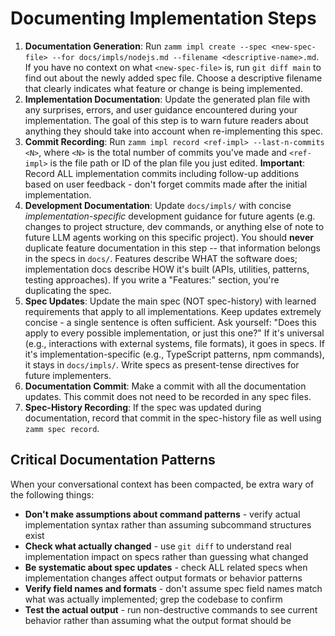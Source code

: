 # Documenting Implementation Steps

1. **Documentation Generation**: Run `zamm impl create --spec <new-spec-file> --for docs/impls/nodejs.md --filename <descriptive-name>.md`. If you have no context on what `<new-spec-file>` is, run `git diff main` to find out about the newly added spec file. Choose a descriptive filename that clearly indicates what feature or change is being implemented.
2. **Implementation Documentation**: Update the generated plan file with any surprises, errors, and user guidance encountered during your implementation. The goal of this step is to warn future readers about anything they should take into account when re-implementing this spec.
3. **Commit Recording**: Run `zamm impl record <ref-impl> --last-n-commits <N>`, where `<N>` is the total number of commits you've made and `<ref-impl>` is the file path or ID of the plan file you just edited. **Important**: Record ALL implementation commits including follow-up additions based on user feedback - don't forget commits made after the initial implementation.
4. **Development Documentation**: Update `docs/impls/` with concise _implementation-specific_ development guidance for future agents (e.g. changes to project structure, dev commands, or anything else of note to future LLM agents working on this specific project). You should **never** duplicate feature documentation in this step -- that information belongs in the specs in `docs/`. Features describe WHAT the software does; implementation docs describe HOW it's built (APIs, utilities, patterns, testing approaches). If you write a "Features:" section, you're duplicating the spec.
5. **Spec Updates**: Update the main spec (NOT spec-history) with learned requirements that apply to all implementations. Keep updates extremely concise - a single sentence is often sufficient. Ask yourself: "Does this apply to every possible implementation, or just this one?" If it's universal (e.g., interactions with external systems, file formats), it goes in specs. If it's implementation-specific (e.g., TypeScript patterns, npm commands), it stays in `docs/impls/`. Write specs as present-tense directives for future implementers.
6. **Documentation Commit**: Make a commit with all the documentation updates. This commit does not need to be recorded in any spec files.
7. **Spec-History Recording**: If the spec was updated during documentation, record that commit in the spec-history file as well using `zamm spec record`.

## Critical Documentation Patterns

When your conversational context has been compacted, be extra wary of the following things:

- **Don't make assumptions about command patterns** - verify actual implementation syntax rather than assuming subcommand structures exist
- **Check what actually changed** - use `git diff` to understand real implementation impact on specs rather than guessing what changed
- **Be systematic about spec updates** - check ALL related specs when implementation changes affect output formats or behavior patterns
- **Verify field names and formats** - don't assume spec field names match what was actually implemented; grep the codebase to confirm
- **Test the actual output** - run non-destructive commands to see current behavior rather than assuming what the output format should be
